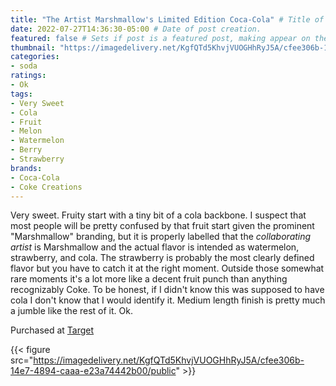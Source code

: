```yaml
---
title: "The Artist Marshmallow's Limited Edition Coca-Cola" # Title of the blog post.
date: 2022-07-27T14:36:30-05:00 # Date of post creation.
featured: false # Sets if post is a featured post, making appear on the home page side bar.
thumbnail: "https://imagedelivery.net/KgfQTd5KhvjVUOGHhRyJ5A/cfee306b-14e7-4894-caaa-e23a74442b00/thumb"
categories:
- soda
ratings:
- Ok
tags:
- Very Sweet
- Cola
- Fruit
- Melon
- Watermelon
- Berry
- Strawberry
brands:
- Coca-Cola
- Coke Creations
---
```


Very sweet. Fruity start with a tiny bit of a cola backbone. I suspect that most people will be pretty confused by that fruit start given the prominent "Marshmallow" branding, but it is properly labelled that the _collaborating artist_ is Marshmallow and the actual flavor is intended as watermelon, strawberry, and cola. The strawberry is probably the most clearly defined flavor but you have to catch it at the right moment. Outside those somewhat rare moments it's a lot more like a decent fruit punch than anything recognizably Coke. To be honest, if I didn't know this was supposed to have cola I don't know that I would identify it. Medium length finish is pretty much a jumble like the rest of it. Ok.

Purchased at [Target](https://target.com)

{{< figure src="https://imagedelivery.net/KgfQTd5KhvjVUOGHhRyJ5A/cfee306b-14e7-4894-caaa-e23a74442b00/public" >}}
